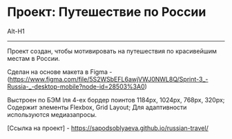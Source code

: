 # Проект: Путешествие по России
Alt-H1
_______________

Проект создан, чтобы мотивировать на путешествия по красивейшим местам в России.

Сделан на основе макета в Figma - (https://www.figma.com/file/5S2WSbEFL6awjVWJ0NWL8Q/Sprint-3_-Russia-_-desktop-mobile?node-id=28503%3A0)

Выстроен по БЭМ lля 4-ех бордер поинтов 1184px, 1024px, 768px, 320px;
Содержит элементы Flexbox, Grid Layout;
Для адаптивности используются медиазапросы.

[Ссылка на проект] - https://sapodsoblyaeva.github.io/russian-travel/

